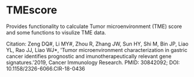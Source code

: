 # TMEscore

Provides functionality to calculate Tumor microenvironment (TME) score and some functions to visulize TME data.
 
Citation: Zeng DQ#, Li MY#, Zhou R, Zhang JW, Sun HY, Shi M, Bin JP, Liao YL, Rao JJ, Liao WJ*, 
          'Tumor microenvironment characterization in gastric cancer identifies prognostic and imunotherapeutically relevant gene signatures.'2019, Cancer Immunology Research. PMID: 30842092; DOI: 10.1158/2326-6066.CIR-18-0436
